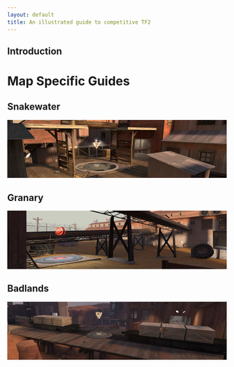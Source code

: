 ```yaml
---
layout: default
title: An illustrated guide to competitive TF2
---
```


## Introduction ##

Map Specific Guides
===================

Snakewater
----------
![cp_snakewater](/img/snakewater.jpg)

Granary
-------
![cp_granary](/img/granary.jpg)

Badlands
--------
![cp_badlands](/img/blands.jpg)
